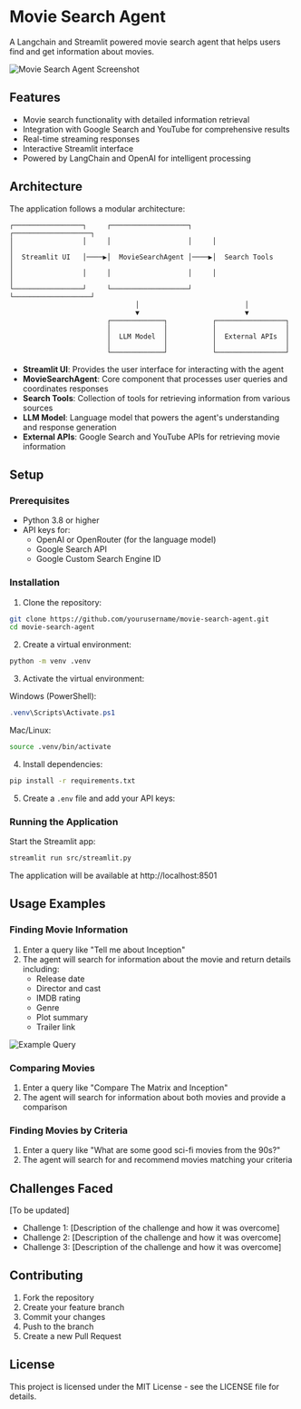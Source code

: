 # Movie Search Agent

A Langchain and Streamlit powered movie search agent that helps users find and get information about movies.

![Movie Search Agent Screenshot](docs/images/demo.gif)

## Features

- Movie search functionality with detailed information retrieval
- Integration with Google Search and YouTube for comprehensive results
- Real-time streaming responses
- Interactive Streamlit interface
- Powered by LangChain and OpenAI for intelligent processing

## Architecture

The application follows a modular architecture:

```ascii
┌─────────────────┐     ┌───────────────────┐     ┌───────────────────┐
│                 │     │                   │     │                   │
│  Streamlit UI   │────▶│  MovieSearchAgent │────▶│  Search Tools     │
│                 │     │                   │     │                   │
└─────────────────┘     └───────────────────┘     └───────────────────┘
                               │                          │
                               ▼                          ▼
                        ┌─────────────┐           ┌─────────────────┐
                        │             │           │                 │
                        │  LLM Model  │           │  External APIs  │
                        │             │           │                 │
                        └─────────────┘           └─────────────────┘
```

- **Streamlit UI**: Provides the user interface for interacting with the agent
- **MovieSearchAgent**: Core component that processes user queries and coordinates responses
- **Search Tools**: Collection of tools for retrieving information from various sources
- **LLM Model**: Language model that powers the agent's understanding and response generation
- **External APIs**: Google Search and YouTube APIs for retrieving movie information

## Setup

### Prerequisites

- Python 3.8 or higher
- API keys for:
  - OpenAI or OpenRouter (for the language model)
  - Google Search API
  - Google Custom Search Engine ID

### Installation

1. Clone the repository:
```bash
git clone https://github.com/yourusername/movie-search-agent.git
cd movie-search-agent
```

2. Create a virtual environment:
```bash
python -m venv .venv
```

3. Activate the virtual environment:

Windows (PowerShell):
```powershell
.venv\Scripts\Activate.ps1
```

Mac/Linux:
```bash
source .venv/bin/activate
```

4. Install dependencies:
```bash
pip install -r requirements.txt
```

5. Create a `.env` file and add your API keys:

### Running the Application

Start the Streamlit app:
```bash
streamlit run src/streamlit.py
```

The application will be available at http://localhost:8501

## Usage Examples

### Finding Movie Information

1. Enter a query like "Tell me about Inception"
2. The agent will search for information about the movie and return details including:
   - Release date
   - Director and cast
   - IMDB rating
   - Genre
   - Plot summary
   - Trailer link

![Example Query](docs/images/example_query.png)

### Comparing Movies

1. Enter a query like "Compare The Matrix and Inception"
2. The agent will search for information about both movies and provide a comparison

### Finding Movies by Criteria

1. Enter a query like "What are some good sci-fi movies from the 90s?"
2. The agent will search for and recommend movies matching your criteria

## Challenges Faced

[To be updated]

- Challenge 1: [Description of the challenge and how it was overcome]
- Challenge 2: [Description of the challenge and how it was overcome]
- Challenge 3: [Description of the challenge and how it was overcome]

## Contributing

1. Fork the repository
2. Create your feature branch
3. Commit your changes
4. Push to the branch
5. Create a new Pull Request

## License

This project is licensed under the MIT License - see the LICENSE file for details.